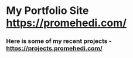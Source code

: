 # My Portfolio Site https://promehedi.com/

### Here is some of my recent projects - https://projects.promehedi.com/
